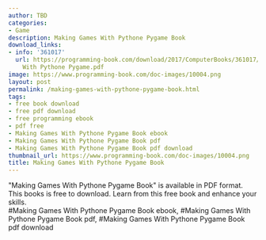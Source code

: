 ```yaml
---
author: TBD
categories:
- Game
description: Making Games With Pythone Pygame Book
download_links:
- info: '361017'
  url: https://programming-book.com/download/2017/ComputerBooks/361017/Making Games
    With Pythone Pygame.pdf
image: https://www.programming-book.com/doc-images/10004.png
layout: post
permalink: /making-games-with-pythone-pygame-book.html
tags:
- free book download
- free pdf download
- free programming ebook
- pdf free
- Making Games With Pythone Pygame Book ebook
- Making Games With Pythone Pygame Book pdf
- Making Games With Pythone Pygame Book pdf download
thumbnail_url: https://www.programming-book.com/doc-images/10004.png
title: Making Games With Pythone Pygame Book
---
```


 
<div class="item-desc text-justify">
  "Making Games With Pythone Pygame Book" is available in PDF format. This books is free to download. Learn from this free book and enhance your skills.
  <br>
  #Making Games With Pythone Pygame Book ebook, #Making Games With Pythone Pygame Book pdf, #Making Games With Pythone Pygame Book pdf download
</div>